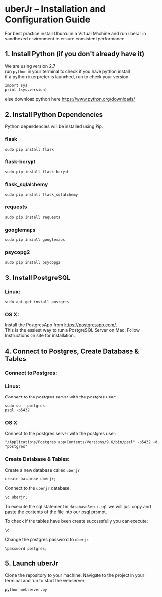 # uberJr – Installation and Configuration Guide

For best practice install Ubuntu in a Virtual Machine and run uberJr in sandboxed environment to ensure consistent performance.

## 1. Install Python (if you don't already have it) 
We are using version 2.7  
run `python` in your terminal to check if you have python install.  
if a python interpreter is launched, run to check your version
```
import sys
print (sys.version)
```
else download python here https://www.python.org/downloads/

## 2. Install Python Dependencies

Python dependencies will be installed using Pip.

### flask
`sudo pip install flask`

### flask-bcrypt
`sudo pip install flask-bcrypt`

### flask_sqlalchemy
`sudo pip install flask_sqlalchemy`

### requests
`sudo pip install requests`

### googlemaps
`sudo pip install googlemaps`

### psycopg2
`sudo pip install psycopg2`

## 3. Install PostgreSQL
### Linux:
```
sudo apt-get install postgres
```

### OS X:
Install the PostgresApp from https://postgresapp.com/.  
This is the easiest way to run a PostgreSQL Server on Mac. Follow Instructions on site for installation.  

## 4. Connect to Postgres, Create Database & Tables
### Connect to Postgres:
### Linux:
Connect to the postgres server with the postgres user:
```
sudo su - postgres
psql -p5432
```
### OS X
Connect to the postgres server with the postgres user:
```
"/Applications/Postgres.app/Contents/Versions/9.6/bin/psql" -p5432 -d "postgres"
```
### Create Database & Tables:
Create a new database called `uberjr`
```
create Database uberjr;
```
Connect to the `uberjr` database.
```
\c uberjr;
```
To execute the sql statement in `databaseSetup.sql` we will just copy and paste the contents of the file into our psql prompt.

To check if the tables have been create successfully you can execute:
```
\d
```
Change the postgres password to `uberjr`
```
\password postgres;
```

## 5. Launch uberJr 
Clone the repository to your machine.
Navigate to the project in your terminal and run to start the webserver:
```
python webserver.py
```

